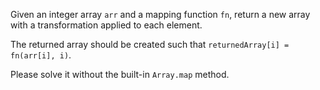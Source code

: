 Given an integer array `arr` and a mapping function `fn`, return a new array with a transformation applied to each element.

The returned array should be created such that `returnedArray[i] = fn(arr[i], i)`.

Please solve it without the built-in `Array.map` method.